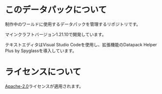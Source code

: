 # このデータパックについて
制作中のワールドに使用するデータパックを管理するリポジトリです。

マインクラフトバージョン1.21.10で開発しています。

テキストエディタはVisual Studio Codeを使用し、拡張機能のDatapack Helper Plus by Spyglassを導入しています。

# ライセンスについて
[Apache-2.0](LICENSE)ライセンスが適用されます。